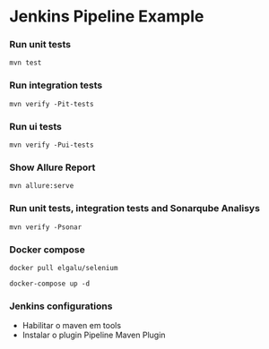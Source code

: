 # Jenkins Pipeline Example


### Run unit tests
```mvn test```

### Run integration tests
```mvn verify -Pit-tests```

### Run ui tests
```mvn verify -Pui-tests```

### Show Allure Report
```mvn allure:serve```

### Run unit tests, integration tests and Sonarqube Analisys 
```mvn verify -Psonar```


### Docker compose

```
docker pull elgalu/selenium

docker-compose up -d
```

### Jenkins configurations

- Habilitar o maven em tools
- Instalar o plugin Pipeline Maven Plugin